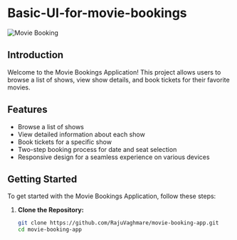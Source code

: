 # Basic-UI-for-movie-bookings

![Movie Booking](link_to_your_project_image)


## Introduction

Welcome to the Movie Bookings Application! This project allows users to browse a list of shows, view show details, and book tickets for their favorite movies.

## Features

- Browse a list of shows
- View detailed information about each show
- Book tickets for a specific show
- Two-step booking process for date and seat selection
- Responsive design for a seamless experience on various devices

## Getting Started

To get started with the Movie Bookings Application, follow these steps:

1. **Clone the Repository:**
   ```bash
   git clone https://github.com/RajuVaghmare/movie-booking-app.git
   cd movie-booking-app
